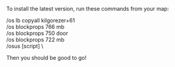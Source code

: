 To install the latest version, run these commands from your map:

/os lb copyall kilgorezer+61 \
/os blockprops 766 mb \
/os blockprops 750 door \
/os blockprops 722 mb \
/osus [script] \

Then you should be good to go!

